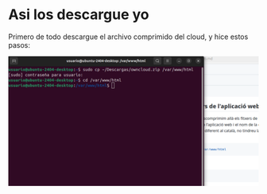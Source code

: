 # Asi los descargue yo
Primero de todo descargue el archivo comprimido del cloud, y hice estos pasos:

  ![Imatge](Imagenes/Hice1.jpeg)
